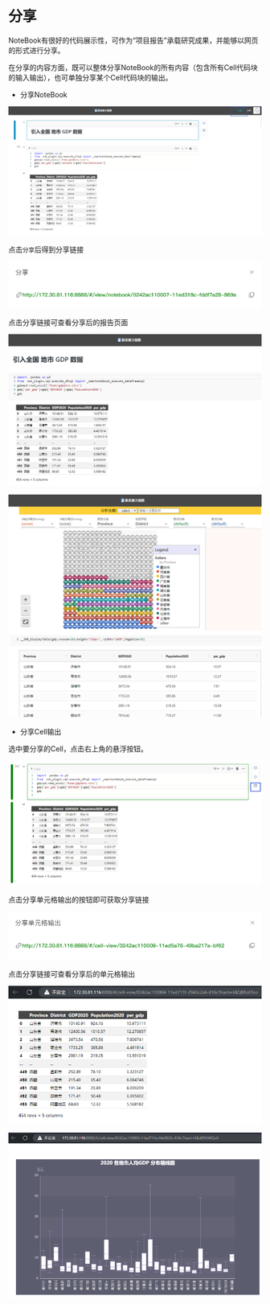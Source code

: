 # 分享

NoteBook有很好的代码展示性，可作为“项目报告”承载研究成果，并能够以网页的形式进行分享。

在分享的内容方面，既可以整体分享NoteBook的所有内容（包含所有Cell代码块的输入输出），也可单独分享某个Cell代码块的输出。

* 分享NoteBook

![图 3](../images/%E5%88%86%E4%BA%ABnotebook%20new.png)  


点击`分享`后得到分享链接


![图 11](../images/0c6d3b36d4565c33912bc3d3dda5fcc4a7cfb9b256daf6b6c0eb3d6167a5cded.png)  

点击分享链接可查看分享后的报告页面

![图 5](../images/%E6%8A%A5%E5%91%8A%E5%88%86%E4%BA%AB%E9%A1%B5%E9%9D%A21.png)  


![图 4](../images/%E6%8A%A5%E5%91%8A%E5%88%86%E4%BA%AB%E6%95%88%E6%9E%9C.png)  


* 分享Cell输出

选中要分享的Cell，点击右上角的悬浮按钮。

![图 12](../images/9294868d8ccb952c9722c24e40204cb4f3b35f5c5b75507884755bfac9467b84.png)  


点击分享单元格输出的按钮即可获取分享链接

![图 13](../images/2b49e52d4baf503390f03a56afc0fe3703cc90311f030d07d6fe223582fb349c.png)  

点击分享链接可查看分享后的单元格输出

![图 1](../images/%E5%88%86%E4%BA%AB%E5%8D%95%E5%85%83%E6%A0%BC%E6%8A%A5%E5%91%8A.png)  


![图 2](../images/%E5%88%86%E4%BA%AB%E5%8D%95%E5%85%83%E6%A0%BC2.png)  

